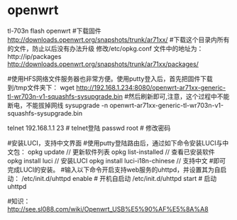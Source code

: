 openwrt
=======
tl-703n flash openwrt
#下载固件
http://downloads.openwrt.org/snapshots/trunk/ar71xx/ 
#下载这个目录内所有的文件，防止以后没有办法升级 修改/etc/opkg.conf 文件中的地址为：http://ip/packages
http://downloads.openwrt.org/snapshots/trunk/ar71xx/packages/

#使用HFS网络文件服务器也非常方便。使用putty登入后，首先把固件下载到/tmp文件夹下：
wget http://192.168.1.234:8080/openwrt-ar71xx-generic-tl-wr703n-v1-squashfs-sysupgrade.bin
#然后刷新即可,注意，这个过程中不能断电，不能拔掉网线
sysupgrade -n openwrt-ar71xx-generic-tl-wr703n-v1-squashfs-sysupgrade.bin

telnet 192.168.1.1 23  # telnet登陆
passwd root # 修改密码

#安装LUCI，支持中文界面
#使用putty登陆路由后，通过如下命令安装LUCI与中文包：
opkg update // 更新软件列表
opkg list-installed // 查看已安装软件
opkg install luci // 安装LUCI
opkg install luci-i18n-chinese // 支持中文
#即可完成LUCI的安装。
#输入以下命令开启支持web服务的uhttpd，并设置其为自启动：
/etc/init.d/uhttpd enable # 开机自启动
/etc/init.d/uhttpd start  # 启动uhttpd


#知识：
http://see.sl088.com/wiki/Openwrt_USB%E5%90%AF%E5%8A%A8
